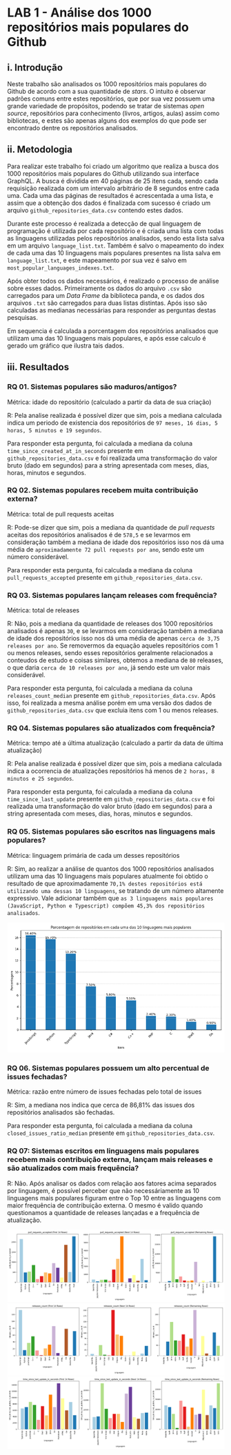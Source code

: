 # LAB 1 -  Análise dos 1000 repositórios mais populares do Github

## i. Introdução

Neste trabalho são analisados os 1000 repositórios mais populares do Github de acordo com a sua quantidade de *stars*. O intuito é observar padrões comuns entre estes repositórios, que por sua vez possuem uma grande variedade de propósitos, podendo se tratar de sistemas *open source*, repositórios para conhecimento (livros, artigos, aulas) assim como bibliotecas, e estes são apenas alguns dos exemplos do que pode ser encontrado dentre os repositórios analisados.

## ii. Metodologia

Para realizar este trabalho foi criado um algoritmo que realiza a busca dos 1000 repositórios mais populares do Github utilizando sua interface GraphQL. A busca é dividida em 40 páginas de 25 itens cada, sendo cada requisição realizada com um intervalo arbitrário de 8 segundos entre cada uma. Cada uma das páginas de resultados é acrescentada a uma lista, e assim que a obtenção dos dados é finalizada com sucesso é criado um arquivo `github_repositories_data.csv` contendo estes dados.

Durante este processo é realizada a detecção de qual linguagem de programação é utilizada por cada repositório e é criada uma lista com todas as linguagens utilizadas pelos repositórios analisados, sendo esta lista salva em um arquivo `language_list.txt`. Também é salvo o mapeamento do index de cada uma das 10 linguagens mais populares presentes na lista salva em `language_list.txt`, e este mapeamento por sua vez é salvo em `most_popular_languages_indexes.txt`.

Após obter todos os dados necessários, é realizado o processo de análise sobre esses dados. Primeiramente os dados do arquivo `.csv` são carregados para um *Data Frame* da biblioteca panda, e os dados dos arquivos `.txt` são carregados para duas listas distintas. Após isso são calculadas as medianas necessárias para responder as perguntas destas pesquisas. 

Em sequencia é calculada a porcentagem dos repositórios analisados que utilizam uma das 10 linguagens mais populares, e após esse calculo é gerado um gráfico que ilustra tais dados.

## iii. Resultados

### RQ 01. Sistemas populares são maduros/antigos?

Métrica: idade do repositório (calculado a partir da data de sua criação)

R: Pela analise realizada é possível dizer que sim, pois a mediana calculada indica um periodo de existencia dos repositórios de `97 meses, 16 dias, 5 horas, 5 minutos e 19 segundos`. 

Para responder esta pergunta, foi calculada a mediana da coluna `time_since_created_at_in_seconds` presente em `github_repositories_data.csv` e foi realizada uma transformação do valor bruto (dado em segundos) para a string apresentada com meses, dias, horas, minutos e segundos.

### RQ 02. Sistemas populares recebem muita contribuição externa?

Métrica: total de pull requests aceitas

R: Pode-se dizer que sim, pois a mediana da quantidade de *pull requests* aceitas dos repositórios analisados é de `578,5` e se levarmos em consideração também a mediana de idade dos repositórios isso nos dá uma média de `aproximadamente 72 pull requests por ano`, sendo este um número considerável.

Para responder esta pergunta, foi calculada a mediana da coluna `pull_requests_accepted` presente em `github_repositories_data.csv`.

### RQ 03. Sistemas populares lançam releases com frequência?

Métrica: total de releases

R: Não, pois a mediana da quantidade de releases dos 1000 repositórios analisados é apenas `30`, e se levarmos em consideração também a mediana de idade dos repositórios isso nos dá uma média de apenas `cerca de 3,75 releases por ano`. Se removermos da equação aqueles repositórios com 1 ou menos releases, sendo esses repositórios geralmente relacionados a conteudos de estudo e coisas similares, obtemos a mediana de `80` releases, o que daria `cerca de 10 releases por ano`, já sendo este um valor mais considerável.

Para responder esta pergunta, foi calculada a mediana da coluna `releases_count_median` presente em `github_repositories_data.csv`. Após isso, foi realizada a mesma análise porém em uma versão dos dados de `github_repositories_data.csv` que excluia itens com 1 ou menos releases.

### RQ 04. Sistemas populares são atualizados com frequência?

Métrica: tempo até a última atualização (calculado a partir da data de última
atualização)

R: Pela analise realizada é possível dizer que sim, pois a mediana calculada indica a ocorrencia de atualizações repositórios há menos de `2 horas, 8 minutos e 25 segundos`. 

Para responder esta pergunta, foi calculada a mediana da coluna `time_since_last_update` presente em `github_repositories_data.csv` e foi realizada uma transformação do valor bruto (dado em segundos) para a string apresentada com meses, dias, horas, minutos e segundos.

### RQ 05. Sistemas populares são escritos nas linguagens mais populares?

Métrica: linguagem primária de cada um desses repositórios

R: Sim, ao realizar a análise de quantos dos 1000 repositórios analisados utilizam uma das 10 linguagens mais populares atualmente foi obtido o resultado de que aproximadamente `70,1% destes repositórios está utilizando uma dessas 10 linguagens`, se tratando de um número altamente expressivo. Vale adicionar também que `as 3 linguagens mais populares (JavaScript, Python e Typescript) compõem 45,3% dos repositórios analisados`.

![Gráfico com porcentagem de uso de cada linguagem](./most_popular_languages_pct_chart.png)

### RQ 06. Sistemas populares possuem um alto percentual de issues fechadas?

Métrica: razão entre número de issues fechadas pelo total de issues 

R: Sim, a mediana nos indica que cerca de 86,81% das issues dos repositórios analisados são fechadas.

Para responder esta pergunta, foi calculada a mediana da coluna `closed_issues_ratio_median` presente em `github_repositories_data.csv`.

### RQ 07: Sistemas escritos em linguagens mais populares recebem mais contribuição externa, lançam mais releases e são atualizados com mais frequência?

R: Não. Após analisar os dados com relação aos fatores acima separados por linguagem, é possível perceber que não necessáriamente as 10 linguagens mais populares figuram entre o Top 10 entre as linguagens com maior frequência de contribuição externa. O mesmo é valido quando questionamos a quantidade de releases lançadas e a frequência de atualização.

![Gráfico com porcentagem de PRs aceitas separada por linguagem](./separated_by_language-pull_requests_accepted.png)
![Gráfico com quantidade de releases separada por linguagem](./separated_by_language-releases_count.png)
![Gráfico com frequência de atualizações separada por linguagem](./separated_by_language-time_since_last_update_in_seconds.png)